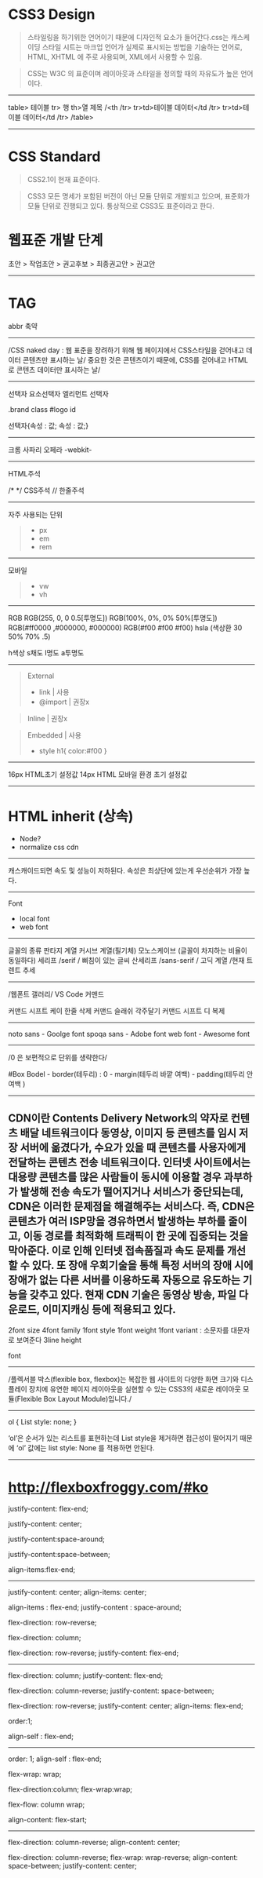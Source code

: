 # CSS3 Design

>스타일링을 하기위한 언어이기 때문에 디자인적 요소가 들어간다.css는 캐스케이딩 스타일 시트는 마크업 언어가 실제로 표시되는 방법을 기술하는 언어로, HTML, XHTML 에 주로 사용되며, XML에서 사용할 수 있음.

>CSS는 W3C 의 표준이며 레이아웃과 스타일을 정의할 때의 자유도가 높은 언어이다.

---
table> 테이블
tr> 행 th>열 제목 /<th /tr>
tr>td>테이블 데이터</td /tr>
tr>td>테이블 데이터</td /tr>
/table>


---
# CSS Standard
>CSS2.1이 현재 표준이다.

>CSS3 모든 명세가 포함된 버전이 아닌 모듈 단위로 개발되고 있으며, 표준화가 모듈 단위로 진행되고 있다. 통상적으로 CSS3도 표준이라고 한다.

# 웹표준 개발 단계
초안 > 작업초안 > 권고후보 > 최종권고안 > 권고안

---
# TAG
abbr 축약

---
/CSS naked day : 웹 표준을 장려하기 위해 웹 페이지에서 CSS스타일을 걷어내고 데이터 콘텐츠만 표시하는 날/
중요한 것은 콘텐츠이기 때문에, CSS를 걷어내고 HTML 로 콘텐츠 데이터만 표시하는 날/

---
선택자 요소선택자 엘리먼트 선택자

.brand class
#logo id

선택자{속성 : 값; 속성 : 값;}

---
크롬 사파리 오페라 -webkit-

---
<!-- --> HTML주석
/* */ CSS주석
// 한줄주석

---
자주 사용되는 단위
>- px
>- em
>- rem
---
모바일 
>- vw
>- vh
---
RGB
RGB(255, 0, 0 0.5[투명도])
RGB(100%, 0%, 0% 50%[투명도])
RGB(#ff0000 ,#000000, #000000)
RGB(#f00 #f00 #f00)
hsla (색상환 30 50% 70% .5)

h색상
s채도 
l명도 
a투명도

---
>External 
>- link | 사용
>- @import | 권장x

>Inline | 권장x

>Embedded | 사용
>- style 
>	h1{
>		color:#f00
>	}

---

16px HTML초기 설정값
14px HTML 모바일 환경 초기 설정값 

---

# HTML inherit (상속)
- Node?
- normalize css cdn

---
캐스캐이드되면 속도 및 성능이 저하된다.
속성은 최상단에 있는게 우선순위가 가장 높다.

---
Font 
- local font
- web font

---
글꼴의 종류
판타지 계열 
커시브 계열(필기체)
모노스케이브 (글꼴이 차지하는 비율이 동일하다)
세리프 /serif / 삐침이 있는 글씨 
산세리프 /sans-serif / 고딕 계열 /현재 트렌트 추세

---
/웹폰트 갤러리/
VS Code 커맨드

커맨드 시프트 케이 한줄 삭제
커맨드 슬래쉬 각주달기
커맨드 시프트 디 복제

---

noto sans - Goolge font
spoqa sans - Adobe font
web font - Awesome font

---
/0 은 보편적으로 단위를 생략한다/

#Box Bodel
	- border(테두리) : 0
    - margin(테두리 바깥 여백)
    - padding(테두리 안 여백 )

---
CDN이란 Contents Delivery Network의 약자로 컨텐츠 배달 네트워크이다
동영상, 이미지 등 콘텐츠를 임시 저장 서버에 옮겼다가, 수요가 있을 때 콘텐츠를 사용자에게 전달하는 콘텐츠 전송 네트워크이다. 인터넷 사이트에서는 대용량 콘텐츠를 많은 사람들이 동시에 이용할 경우 과부하가 발생해 전송 속도가 떨어지거나 서비스가 중단되는데, CDN은 이러한 문제점을 해결해주는 서비스다. 즉, CDN은 콘텐츠가 여러 ISP망을 경유하면서 발생하는 부하를 줄이고, 이동 경로를 최적화해 트래픽이 한 곳에 집중되는 것을 막아준다. 이로 인해 인터넷 접속품질과 속도 문제를 개선할 수 있다. 또 장애 우회기술을 통해 특정 서버의 장애 시에 장애가 없는 다른 서버를 이용하도록 자동으로 유도하는 기능을 갖추고 있다. 현재 CDN 기술은 동영상 방송, 파일 다운로드, 이미지캐싱 등에 적용되고 있다.
---
2font size
4font family
1font style
1font weight
1font variant : 소문자를 대문자로 보여준다 
3line height

font 

---

/플렉서블 박스(flexible box, flexbox)는 복잡한 웹 사이트의 다양한 화면 크기와 
디스플레이 장치에 유연한 페이지 레이아웃을 실현할 수 있는 
CSS3의 새로운 레이아웃 모듈(Flexible Box Layout Module)입니다./

---

ol {
List style: none;
}

‘ol’은 순서가 있는 리스트를 표현하는데 
List style을 제거하면 접근성이 떨어지기 때문에
‘ol’ 값에는 list style: None 를 적용하면 안된다.

---
# http://flexboxfroggy.com/#ko

justify-content: flex-end;

justify-content: center;

justify-content:space-around;

justify-content:space-between;

align-items:flex-end;

---

justify-content: center; 
align-items: center;

align-items : flex-end;
justify-content : space-around;

flex-direction: row-reverse;

flex-direction: column;

flex-direction: row-reverse;
justify-content: flex-end;

---

flex-direction: column;
justify-content: flex-end;

flex-direction: column-reverse;
justify-content: space-between;

flex-direction: row-reverse;
justify-content: center;
align-items: flex-end;

order:1;

align-self : flex-end;

---

order: 1;
align-self : flex-end;

flex-wrap: wrap;

flex-direction:column;
flex-wrap:wrap;

flex-flow: column wrap;

align-content: flex-start;

---

flex-direction: column-reverse;
align-content: center;

flex-direction: column-reverse;
flex-wrap: wrap-reverse;
align-content: space-between;
justify-content: center;